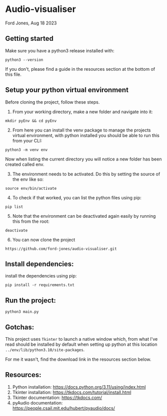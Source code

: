 # Audio-visualiser
Ford Jones, Aug 18 2023

## Getting started
Make sure you have a python3 release installed with:
```
python3 --version
```

If you don't, please find a guide in the resources section at the bottom of this file.

## Setup your python virtual environment
Before cloning the project, follow these steps.

1. From your working directory, make a new folder and navigate into it:
```
mkdir pyEnv && cd pyEnv
```

2. From here you can install the venv package to manage the projects virtual environment, with python installed you should be able to run this from your CLI:
```
python3 -m venv env
```
Now when listing the current directory you will notice a new folder has been created called env.

3. The environment needs to be activated. Do this by setting the source of the env like so:
```
source env/bin/activate
```

4. To check if that worked, you can list the python files using pip:
```
pip list
```

5. Note that the environment can be deactivated again easily by running this from the root:
```
deactivate
```

6. You can now clone the project
```
https://github.com/ford-jones/audio-visualiser.git
```
## Install dependencies:
install the dependencies using pip:
```
pip install -r requirements.txt
```

## Run the project:
```
python3 main.py
```

## Gotchas:
This project uses `Tkinter` to launch a native window which, from what I've read should be installed by default when setting up python at this location `../env/lib/python3.10/site-packages`.

For me it wasn't, find the download link in the resources section below.

## Resources: 
1. Python installation: https://docs.python.org/3.11/using/index.html
2. Tkinter installation: https://tkdocs.com/tutorial/install.html 
3. Tkinter documentation: https://tkdocs.com/
4. pyAudio documentation: https://people.csail.mit.edu/hubert/pyaudio/docs/
